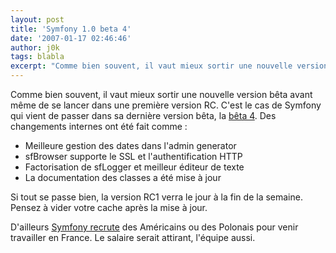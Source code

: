 ```yaml
---
layout: post
title: 'Symfony 1.0 beta 4'
date: '2007-01-17 02:46:46'
author: j0k
tags: blabla
excerpt: "Comme bien souvent, il vaut mieux sortir une nouvelle version bêta avant même de se lancer dans une première version RC. C'est le cas de Symfony qui vient de passer dans sa dernière version bêta, la [bêta 4](http://www.symfony-project.com/weblog/2007/01/16/symfony-1-0-beta-4-released.html).     \nDes changements internes ont été fait comme :   *      …"
---
```


Comme bien souvent, il vaut mieux sortir une nouvelle version bêta avant même de se lancer dans une première version RC. C'est le cas de Symfony qui vient de passer dans sa dernière version bêta, la [bêta 4](http://www.symfony-project.com/weblog/2007/01/16/symfony-1-0-beta-4-released.html).
Des changements internes ont été fait comme :
* Meilleure gestion des dates dans l'admin generator
* sfBrowser supporte le SSL et l'authentification HTTP
* Factorisation de sfLogger et meilleur éditeur de texte
* La documentation des classes a été mise à jour

Si tout se passe bien, la version RC1 verra le jour à la fin de la semaine. Pensez à vider votre cache après la mise à jour.

D'ailleurs [Symfony recrute](http://www.symfony-project.com/weblog/2007/01/15/do-you-want-to-move-to-paris.html) des Américains ou des Polonais pour venir travailler en France. Le salaire serait attirant, l'équipe aussi.
